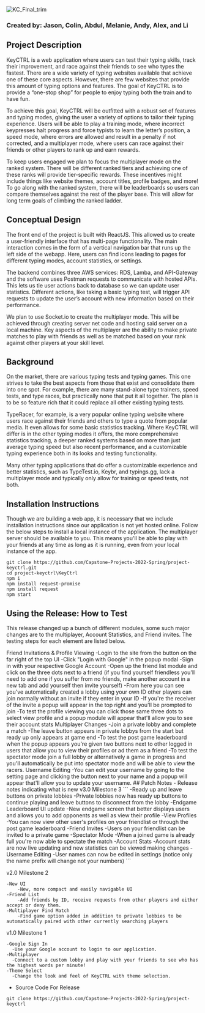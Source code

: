 
![KC_Final_trim](https://user-images.githubusercontent.com/53317006/158295058-cf117398-aebd-49a9-99b5-b62e3cabd82d.png)

### Created by: Jason, Colin, Abdul, Melanie, Andy, Alex, and Li

## Project Description

<p>KeyCTRL is a web application where users can test their typing skills, track their improvement, and race against their friends to see who types the fastest. There are a wide variety of typing websites available that achieve one of these core aspects. However, there are few websites that provide this amount of typing options and features. The goal of KeyCTRL is to provide a “one-stop shop” for people to enjoy typing both the train and to have fun. </p>
<p>To achieve this goal, KeyCTRL will be outfitted with a robust set of features and typing modes, giving the user a variety of options to tailor their typing experience. Users will be able to play a training mode, where incorrect keypresses halt progress and force typists to learn the letter’s position, a speed mode, where errors are allowed and result in a penalty if not corrected, and a multiplayer mode, where users can race against their friends or other players to rank up and earn rewards. </p>
<p>To keep users engaged we plan to focus the multiplayer mode on the ranked system. There will be different ranked tiers and achieving one of these ranks will provide tier-specific rewards. These incentives might include things like website themes, account titles, profile badges, and more! To go along with the ranked system, there will be leaderboards so users can compare themselves against the rest of the player base. This will allow for long term goals of climbing the ranked ladder. 
</p>

## Conceptual Design

<p>The front end of the project is built with ReactJS. This allowed us to create a user-friendly interface that has multi-page functionality. The main interaction comes in the form of a vertical navigation bar that runs up the left side of the webapp. Here, users can find icons leading to pages for different typing modes, account statistics, or settings. </p>
<p>The backend combines three AWS services: RDS, Lamba, and API-Gateway and the software uses Postman requests to communicate with hosted APIs. This lets us tie user actions back to database so we can update user statistics. Different actions, like taking a basic typing test, will trigger API requests to update the user’s account with new information based on their performance. </p>
<p>We plan to use Socket.io to create the multiplayer mode. This will be achieved through creating server net code and hosting said server on a local machine. Key aspects of the multiplayer are the ability to make private matches to play with friends as well as be matched based on your rank against other players at your skill level.</p>


## Background

<p>On the market, there are various typing tests and typing games. This one strives to take the best aspects from those that exist and consolidate them into one spot. For example, there are many stand-alone type trainers, speed tests, and type races, but practically none that put it all together. The plan is to be so feature rich that it could replace all other existing typing tests. </p>
<p>TypeRacer, for example, is a very popular online typing website where users race against their friends and others to type a quote from popular media. It even allows for some basic statistics tracking. Where KeyCTRL will differ is in the other typing modes it offers, the more comprehensive statistics tracking, a deeper ranked systems based on more than just average typing speed but also recent performance, and a customizable typing experience both in its looks and testing functionality. </p>
<p>Many other typing applications that do offer a customizable experience and better statistics, such as TypeTest.io, Keybr, and typings.gg, lack a multiplayer mode and typically only allow for training or speed tests, not both.</p>

## Installation Instructions
<p>Though we are building a web app, it is necessary that we include installation instructions since our application is not yet hosted online. Follow the below steps to install a local instance of the application. The multiplayer server should be available to you. This means you'll be able to play with your friends at any time as long as it is running, even from your local instance of the app.</p>

```
git clone https://github.com/Capstone-Projects-2022-Spring/project-keyctrl.git
cd project-keyctrl\KeyCtrl
npm i
npm install request-promise
npm install request
npm start
```

## Using the Release: How to Test
<p>This release changed up a bunch of different modules, some such major changes are to the multiplayer, Account Statistics, and Friend invites. The testing steps for each element are listed below.</p>  
Friend Invitations & Profile Viewing
    -Login to the site from the button on the far right of the top UI 
    -Click "Login with Google" in the popup modal  
    -Sign in with your respective Google Account
    -Open up the friend list module and click on the three dots next to a friend (if you find yourself friendless you'll need to add one if you suffer from no friends, make another account in a new tab and add yourself then invite yourself)
    -From here you can see you've automatically created a lobby using your own ID other players can join normally without an invite if they enter in your ID
    -If you're the receiver of the invite a popup will appear in the top right and you'll be prompted to join
    -To test the profile viewing you can click those same three dots to select view profile and a popup module will appear that'll allow you to see their account stats
Multiplayer Changes
    -Join a private lobby and complete a match
    -The leave button appears in private lobbys from the start but ready up only appears at game end
    -To test the post game leaderboard when the popup appears you're given two buttons next to other logged in users that allow you to view their profiles or ad them as a friend
    -To test the spectator mode join a full lobby or alternatively a game in progress and you'll automatically be put into spectator mode and will be able to view the racers.
Username Editing
    -You can edit your username by going to the setting page and clicking the button next to your name and a popup will appear that'll allow you to update your username.
## Patch Notes
- Release notes indicating what is new
v3.0 Milestone 3
```
-Ready up and leave buttons on private lobbies
  -Private lobbies now has ready up buttons to continue playing and leave buttons to disconnect from the lobby
-Endgame Leaderboard UI update
  -New endgame screen that better displays users and allows you to add opponents as well as view their profile
-View Profiles
  -You can now view other user's profiles on your friendlist or through the post game leaderboard
-Friend Invites
  -Users on your friendlist can be invited to a private game
-Spectator Mode
  -When a joined game is already full you're now able to spectate the match
-Account Stats
  -Account stats are now live updating and new statistics can be viewed making changes
-Username Editing
  -User names can now be edited in settings (notice only the name prefix will change not your numbers)
```

v2.0 Milestone 2
```
-New UI
    -New, more compact and easily navigable UI
-Friend List
    -Add friends by ID, receive requests from other players and either accept or deny them.
-Multiplayer Find Match
    -Find game option added in addition to private lobbies to be automatically paired with other currently searching players
```

v1.0 Milestone 1
```
-Google Sign In 
  -Use your Google account to login to our application.
-Multiplayer 
  -Connect to a custom lobby and play with your friends to see who has the highest words per minute!
-Theme Select 
  -Change the look and feel of KeyCTRL with theme selection.
```

- Source Code For Release
```
git clone https://github.com/Capstone-Projects-2022-Spring/project-keyctrl
```
